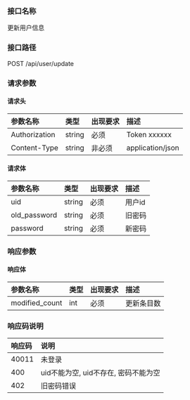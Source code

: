 ### 接口名称
更新用户信息

### 接口路径
POST /api/user/update

### 请求参数

#### 请求头

参数名称      | 类型   | 出现要求 | 描述
:-------------|:-------|:-------|:------------
Authorization | string | 必须     | Token xxxxxx
Content-Type  | string | 非必须   | application/json

#### 请求体

参数名称     | 类型   | 出现要求 | 描述
:------------|:-------|:-------|:----
uid          | string | 必须     | 用户id
old_password | string | 必须     | 旧密码
password     | string | 必须     | 新密码

### 响应参数

#### 响应体

参数名称      | 类型 | 出现要求 | 描述
:-------------|:-----|:-------|:-----
modified_count | int  | 必须     | 更新条目数

### 响应码说明

响应码 | 说明
:------|:----------------
40011  | 未登录
400    | uid不能为空, uid不存在, 密码不能为空
402    | 旧密码错误
